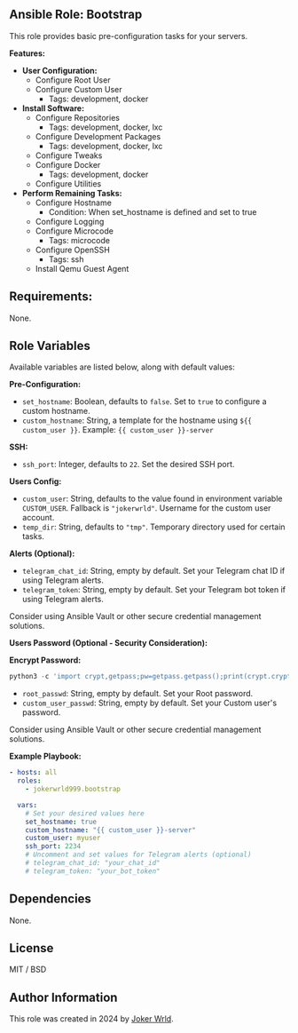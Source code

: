 ## Ansible Role: Bootstrap

This role provides basic pre-configuration tasks for your servers.

**Features:**

- **User Configuration:**
  - Configure Root User
  - Configure Custom User
    - Tags: development, docker
- **Install Software:**
  - Configure Repositories
    - Tags: development, docker, lxc
  - Configure Development Packages
    - Tags: development, docker, lxc
  - Configure Tweaks
  - Configure Docker
    - Tags: development, docker
  - Configure Utilities
- **Perform Remaining Tasks:**
  - Configure Hostname
    - Condition: When set_hostname is defined and set to true
  - Configure Logging
  - Configure Microcode
    - Tags: microcode
  - Configure OpenSSH
    - Tags: ssh
  - Install Qemu Guest Agent

## Requirements:

None.

## Role Variables

Available variables are listed below, along with default values:

**Pre-Configuration:**

- `set_hostname`: Boolean, defaults to `false`. Set to `true` to configure a
  custom hostname.
- `custom_hostname`: String, a template for the hostname using
  `${{ custom_user }}`. Example: `{{ custom_user }}-server`

**SSH:**

- `ssh_port`: Integer, defaults to `22`. Set the desired SSH port.

**Users Config:**

- `custom_user`: String, defaults to the value found in environment variable
  `CUSTOM_USER`. Fallback is `"jokerwrld"`. Username for the custom user
  account.
- `temp_dir`: String, defaults to `"tmp"`. Temporary directory used for certain
  tasks.

**Alerts (Optional):**

- `telegram_chat_id`: String, empty by default. Set your Telegram chat ID if
  using Telegram alerts.
- `telegram_token`: String, empty by default. Set your Telegram bot token if
  using Telegram alerts.

Consider using Ansible Vault or other secure credential management solutions.

**Users Password (Optional - Security Consideration):**

**Encrypt Password:**

```python
python3 -c 'import crypt,getpass;pw=getpass.getpass();print(crypt.crypt(pw) if (pw==getpass.getpass("Confirm: ")) else exit())'
```

- `root_passwd`: String, empty by default. Set your Root password.
- `custom_user_passwd`: String, empty by default. Set your Custom user's
  password.

Consider using Ansible Vault or other secure credential management solutions.

**Example Playbook:**

```yaml
- hosts: all
  roles:
    - jokerwrld999.bootstrap

  vars:
    # Set your desired values here
    set_hostname: true
    custom_hostname: "{{ custom_user }}-server"
    custom_user: myuser
    ssh_port: 2234
    # Uncomment and set values for Telegram alerts (optional)
    # telegram_chat_id: "your_chat_id"
    # telegram_token: "your_bot_token"
```

## Dependencies

None.

## License

MIT / BSD

## Author Information

This role was created in 2024 by [Joker Wrld](https://docs.jokerwrld.win/).
